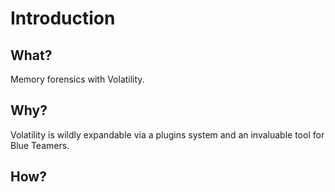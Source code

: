 # Introduction

## What?

Memory forensics with Volatility.

## Why?

Volatility is wildly expandable via a plugins system and an invaluable tool for Blue Teamers.

## How?


